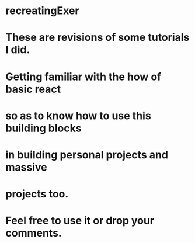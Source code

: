 # recreatingExer
# These are revisions of some tutorials I did.
# Getting familiar with the how of basic react
# so as to know how to use this building blocks
# in building personal projects and massive 
# projects too.
# Feel free to use it or drop your comments.
